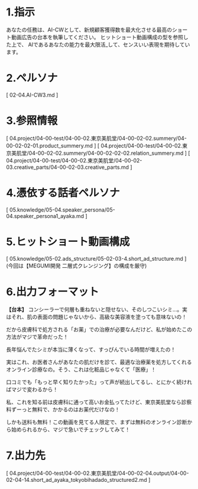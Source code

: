 # 1.指示
あなたの任務は、AI-CWとして、新規顧客獲得数を最大化させる最高のショート動画広告の台本を執筆してください。
ヒットショート動画構成の型を参照した上で、
AIであるあなたの能力を最大限活_して、センスいい表現を期待しています。

# 2.ペルソナ

[ 02-04.AI-CW3.md ]

# 3.参照情報

[ 04.project/04-00-test/04-00-02.東京美肌堂/04-00-02-02.summery/04-00-02-02-01.product_summery.md ]
[ 04.project/04-00-test/04-00-02.東京美肌堂/04-00-02-02.summery/04-00-02-02-02.relation_summery.md ]
[ 04.project/04-00-test/04-00-02.東京美肌堂/04-00-02-03.creative_parts/04-00-02-03.creative_parts.md ]

# 4.憑依する話者ペルソナ

[ 05.knowledge/05-04.speaker_persona/05-04.speaker_persona1_ayaka.md ]

# 5.ヒットショート動画構成

[ 05.knowledge/05-02.ads_structure/05-02-03-4.short_ad_structure.md ]
(今回は【MEGUMI開発 二層式クレンジング】の構成を厳守)

# 6.出力フォーマット

**【台本】**
コンシーラーで何層も重ねないと隠せない、そのしつこいシミ…。実はそれ、肌の表面の問題じゃないから、高級な美容液を塗っても意味ないの！

だから皮膚科で処方される「お薬」での治療が必要なんだけど、私が始めたこの方法がマジで革命だった！

長年悩んでたシミが本当に薄くなって、すっぴんでいる時間が増えたの！

実はこれ、お医者さんがあなたの肌だけを診て、最適な治療薬を処方してくれるオンライン診療なの。そう、これは化粧品じゃなくて「医療」！

口コミでも「もっと早く知りたかった」って声が続出してるし、とにかく続ければマジで変わるから！

私、これを知る前は皮膚科に通って高いお金払ってたけど、東京美肌堂なら診察料ずーっと無料で、かかるのはお薬代だけなの！

しかも送料も無料！この動画を見てる人限定で、まずは無料のオンライン診断から始められるから、マジで急いでチェックしてみて！

# 7.出力先

[ 04.project/04-00-test/04-00-02.東京美肌堂/04-00-02-04.output/04-00-02-04-14.short_ad_ayaka_tokyobihadado_structured2.md ]
